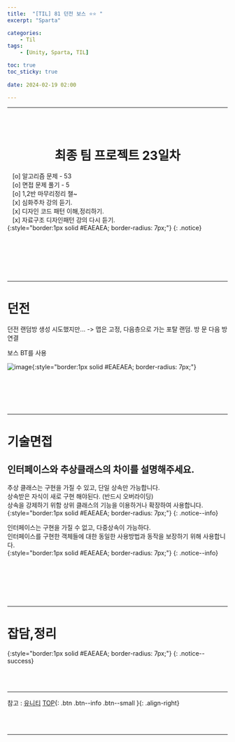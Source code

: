 ```yaml
---
title:  "[TIL] 81 던전 보스 ⭐⭐ "
excerpt: "Sparta"

categories:
    - Til
tags:
    - [Unity, Sparta, TIL]

toc: true
toc_sticky: true
 
date: 2024-02-19 02:00

---
```

- - -



<BR><BR>

<center><H1>  최종 팀 프로젝트 23일차  </H1></center>

&nbsp;&nbsp; [o] 알고리즘 문제  - 53  
&nbsp;&nbsp; [o] 면접 문제 풀기 - 5     
&nbsp;&nbsp; [o] 1,2반 마무리정리  챌~   
&nbsp;&nbsp; [x] 심화주차 강의 듣기.   
&nbsp;&nbsp; [x] 디자인 코드 패턴 이해,정리하기.   
&nbsp;&nbsp; [x] 자료구조 디자인패턴 강의 다시 듣기.   
{:style="border:1px solid #EAEAEA; border-radius: 7px;"}
{: .notice}  

<br><br><br><br><br>
- - - 

# 던전
던전 랜덤방 생성 시도했지만...
-> 맵은 고정, 다음층으로 가는 포탈 랜덤. 방 문 다음 방 연결

보스 BT를 사용

![image](https://github.com/levell1/levell1.github.io/assets/96651722/ced5eb38-762f-4308-a64d-09f37058b65c){:style="border:1px solid #EAEAEA; border-radius: 7px;"}  
<br><br><br><br><br>
- - - 

# 기술면접
## 인터페이스와 추상클래스의 차이를 설명해주세요.
추상 클래스는 구현을 가질 수 있고, 단일 상속만 가능합니다.  
상속받은 자식이 새로 구현 해야된다. (반드시 오버라이딩)  
상속을 강제하기 위함 상위 클래스의 기능을 이용하거나 확장하여 사용합니다.  
{:style="border:1px solid #EAEAEA; border-radius: 7px;"}
{: .notice--info} 

인터페이스는 구현을 가질 수 없고, 다중상속이 가능하다.  
인터페이스를 구현한 객체들에 대한 동일한 사용방법과 동작을 보장하기 위해 사용합니다.  
{:style="border:1px solid #EAEAEA; border-radius: 7px;"}
{: .notice--info} 

<br><br><br><br><br>
- - - 


# 잡담,정리

{:style="border:1px solid #EAEAEA; border-radius: 7px;"}
{: .notice--success}  

<br><br>
- - -

참고 : [유니티](https://docs.unity3d.com/kr/)
[TOP](#){: .btn .btn--info .btn--small }{: .align-right}


<br><br>
- - -
